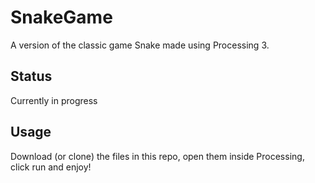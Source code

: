 # SnakeGame
A version of the classic game Snake made using Processing 3.

## Status
Currently in progress

## Usage
Download (or clone) the files in this repo, open them inside Processing, click run and enjoy!
